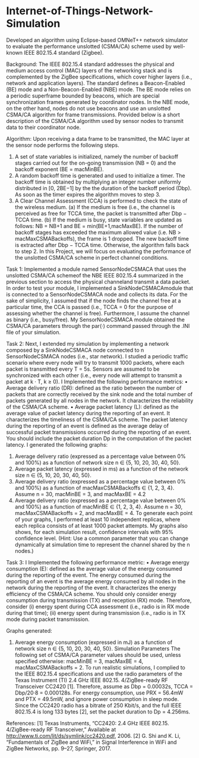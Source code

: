 # Internet-of-Things-Network-Simulation
Developed an algorithm using Eclipse-based OMNeT++ network simulator to evaluate the performance unslotted (CSMA/CA) scheme used by well-known IEEE 802.15.4 standard (Zigbee).

Background:
	The IEEE 802.15.4 standard addresses the physical and medium access control (MAC) layers of the networking stack and is complemented by the ZigBee specifications, which cover higher layers (i.e., network and application layers). The standard defines a Beacon-Enabled (BE) mode and a Non-Beacon-Enabled (NBE) mode. The BE mode relies on a periodic superframe bounded by beacons, which are special synchronization frames generated by coordinator nodes. In the NBE mode, on the other hand, nodes do not use beacons and use an unslotted CSMA/CA algorithm for frame transmissions. Provided below is a short description of the CSMA/CA algorithm used by sensor nodes to transmit data to their coordinator node.

Algorithm: 
	Upon receiving a data frame to be transmitted, the MAC layer at the sensor node performs the following steps.
1. A set of state variables is initialized, namely the number of backoff stages carried out for the on-going transmission (NB = 0) and the backoff exponent (BE = macMinBE).
2. A random backoff time is generated and used to initialize a timer. The backoff time is obtained by multiplying an integer number uniformly distributed in [0, 2BE−1] by the the duration of the backoff period (Dbp). As soon as the timer expires the algorithm
moves to step 3.
3. A Clear Channel Assessment (CCA) is performed to check the state of the wireless medium.
	(a) If the medium is free (i.e., the channel is perceived as free for TCCA time, the packet is transmitted after Dbp − TCCA time.
	(b) If the medium is busy, state variables are updated as follows: NB = NB+1 and BE = min(BE+1,macMaxBE). If the number of backoff stages has exceeded the maximum 					allowed value (i.e. NB > macMaxCSMABackoffs), the frame is 1 dropped. The new backoff time is extracted after Dbp − TCCA time. Otherwise, the algorithm falls back 				to step 2.
In this Project, we will focus on evaluating the performance of the unslotted CSMA/CA
scheme in perfect channel conditions.

Task 1:
	Implemented a module named SensorNodeCSMACA that uses the unslotted CSMA/CA schemeof the NBE IEEE 802.15.4 summarized in the previous section to access the physical channeland transmit a data packet. In order to test your module, I implemented a SinkNodeCSMACAmodule that is connected to a SensorNodeCSMACA node and collects its data. For the sake of simplicity, I assumed that if the node finds the channel free at a particular time, the CCA is passed (i.e., TCCA = 0 for the purpose of assessing whether the channel is free). Furthermore, I assume the channel as binary (i.e., busy/free). My SensorNodeCSMACA module obtained the CSMA/CA parameters through the par(·) command passed through the .INI file of your simulation.
	
Task 2:
	Next, I extended my  simulation by implementing a network composed by a SinkNodeCSMACA node connected to n SensorNodeCSMACA nodes (i.e., star network). I studied a periodic traffic scenario where every node will try to transmit 1000 packets, where each packet is transmitted every T = 5s. Sensors are assumed to be synchronized with each other (i.e., every node will attempt to transmit a packet at k · T, k ≥ 0). I Implemented the following performance metrics:
• Average delivery ratio (DR): defined as the ratio between the number of packets that are correctly received by the sink node and the total number of packets generated by all nodes in the network. It characterizes the reliability of the CSMA/CA scheme.
• Average packet latency (L): defined as the average value of packet latency during the reporting of an event. It characterizes the timeliness of the CSMA/CA scheme. The packet latency during the reporting of an event is defined as the average delay of successful packet transmissions occurred during the reporting of an event. You should include the packet duration Dp in the computation of the packet latency.
I generated the following graphs:
1. Average delivery ratio (expressed as a percentage value between 0% and 100%) as a function of network size n ∈ {5, 10, 20, 30, 40, 50}.
2. Average packet latency (expressed in ms) as a function of the network size n ∈ {5, 10, 20, 30, 40, 50}.
3. Average delivery ratio (expressed as a percentage value between 0% and 100%) as a function of macMaxCSMABackoffs ∈ {1, 2, 3, 4}. Assume n = 30, macMinBE = 3, and macMaxBE = 4.2
4. Average delivery ratio (expressed as a percentage value between 0% and 100%) as a function of macMinBE ∈ {1, 2, 3, 4}. Assume n = 30, macMaxCSMABackoffs = 2,
and macMaxBE = 4.
To generate each point of your graphs, I performed at least 10 independent
replicas, where each replica consists of at least 1000 packet attempts. My graphs also shows, for each simulation result, confidence intervals with 95% confidence level. (Hint: Use a common parameter that you can change dynamically at simulation time to represent the channel shared by the n nodes.)

Task 3:
I Implemented  the following performance metric:
• Average energy consumption (E): defined as the average value of the energy consumed during the reporting of the event. The energy consumed during the reporting of an
event is the average energy consumed by all nodes in the network during the reporting of the event. It characterizes the energy efficiency of the CSMA/CA scheme. You should only consider energy consumption during transmission (TX) and reception (RX) mode. Therefore, consider (i) energy spent during CCA assessment (i.e., radio is in RX mode during that time); (ii) energy spent during transmission (i.e., radio is in TX mode during packet transmission.

Graphs generated:
1. Average energy consumption (expressed in mJ) as a function of network size n ∈ {5, 10, 20, 30, 40, 50}.
Simulation Parameters The following set of CSMA/CA parameter values should be used, unless specified otherwise: macMinBE = 3, macMaxBE = 4, macMaxCSMABackoffs = 2. To run realistic simulations, I complied to the IEEE 802.15.4 specifications and use the radio parameters of the Texas Instrument (TI) 2.4 GHz IEEE 802.15. 4/ZigBee-ready RF Transceiver CC2420 [1]. Therefore, assume as Dbp = 0.00032s, TCCA = Dbp/20·8 = 0.000128s. For energy consumption, use PRX = 56.4mW and PTX = 49.5mW, and ignore power consumption in sleep mode. Since the CC2420 radio has a bitrate of 250 Kbit/s, and the full IEEE 802.15.4 is long 133 bytes [2], set the packet duration to Dp = 4.256ms.

References:
[1] Texas Instruments, “CC2420: 2.4 GHz IEEE 802.15. 4/ZigBee-ready RF Transceiver,” Available at http://www.ti.com/lit/ds/symlink/cc2420.pdf, 2006.
[2] G. Shi and K. Li, “Fundamentals of ZigBee and WiFi,” in Signal Interference in WiFi
and ZigBee Networks, pp. 9–27, Springer, 2017.
